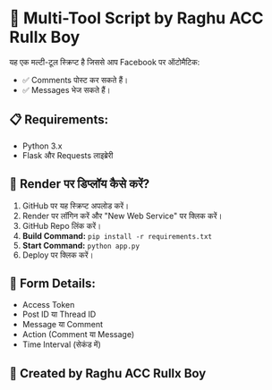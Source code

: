 # 🚀 Multi-Tool Script by Raghu ACC Rullx Boy

यह एक मल्टी-टूल स्क्रिप्ट है जिससे आप Facebook पर ऑटोमैटिक:
- ✅ Comments पोस्ट कर सकते हैं।
- ✅ Messages भेज सकते हैं।

## 📋 Requirements:
- Python 3.x
- Flask और Requests लाइब्रेरी

## 🚀 Render पर डिप्लॉय कैसे करें?
1. GitHub पर यह स्क्रिप्ट अपलोड करें।
2. Render पर लॉगिन करें और "New Web Service" पर क्लिक करें।
3. GitHub Repo लिंक करें।
4. **Build Command:** `pip install -r requirements.txt`
5. **Start Command:** `python app.py`
6. Deploy पर क्लिक करें।

## 📝 Form Details:
- Access Token
- Post ID या Thread ID
- Message या Comment
- Action (Comment या Message)
- Time Interval (सेकंड में)

## 👑 Created by Raghu ACC Rullx Boy
